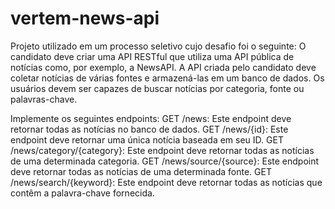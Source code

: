 # vertem-news-api

Projeto utilizado em um processo seletivo cujo desafio foi o seguinte:
O candidato deve criar uma API RESTful que utiliza uma API pública de notícias como, por exemplo, a NewsAPI. A API criada pelo candidato deve coletar notícias de várias fontes e armazená-las em um banco de dados. Os usuários devem ser capazes de buscar notícias por categoria, fonte ou palavras-chave.

Implemente os seguintes endpoints:
GET /news: Este endpoint deve retornar todas as notícias no banco de dados.
GET /news/{id}: Este endpoint deve retornar uma única notícia baseada em seu ID.
GET /news/category/{category}: Este endpoint deve retornar todas as notícias de uma determinada categoria.
GET /news/source/{source}: Este endpoint deve retornar todas as notícias de uma determinada fonte.
GET /news/search/{keyword}: Este endpoint deve retornar todas as notícias que contêm a palavra-chave fornecida.

